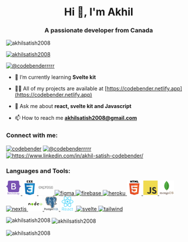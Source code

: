 <h1 align="center">Hi 👋, I'm Akhil</h1>
<h3 align="center">A passionate developer from Canada</h3>

<p align="left"> <img src="https://komarev.com/ghpvc/?username=akhilsatish2008&label=Profile%20views&color=0e75b6&style=flat" alt="akhilsatish2008" /> </p>

<p align="left"> <a href="https://github.com/ryo-ma/github-profile-trophy"><img src="https://github-profile-trophy.vercel.app/?username=akhilsatish2008" alt="akhilsatish2008" /></a> </p>

<p align="left"> <a href="https://twitter.com/@codebenderrrrr" target="blank"><img src="https://img.shields.io/twitter/follow/@codebenderrrrr?logo=twitter&style=for-the-badge" alt="@codebenderrrrr" /></a> </p>

- 🌱 I’m currently learning **Svelte kit**

- 👨‍💻 All of my projects are available at [https://codebender.netlify.app](https://codebender.netlify.app)

- 💬 Ask me about **react, svelte kit and Javascript**

- 📫 How to reach me **akhilsatish2008@gmail.com**

<h3 align="left">Connect with me:</h3>
<p align="left">
<a href="https://dev.to/codebender" target="blank"><img align="center" src="https://raw.githubusercontent.com/rahuldkjain/github-profile-readme-generator/master/src/images/icons/Social/devto.svg" alt="codebender" height="30" width="40" /></a>
<a href="https://twitter.com/@codebenderrrrr" target="blank"><img align="center" src="https://raw.githubusercontent.com/rahuldkjain/github-profile-readme-generator/master/src/images/icons/Social/twitter.svg" alt="@codebenderrrrr" height="30" width="40" /></a>
<a href="https://linkedin.com/in/https://www.linkedin.com/in/akhil-satish-codebender/" target="blank"><img align="center" src="https://raw.githubusercontent.com/rahuldkjain/github-profile-readme-generator/master/src/images/icons/Social/linked-in-alt.svg" alt="https://www.linkedin.com/in/akhil-satish-codebender/" height="30" width="40" /></a>
</p>

<h3 align="left">Languages and Tools:</h3>
<p align="left"> <a href="https://getbootstrap.com" target="_blank" rel="noreferrer"> <img src="https://raw.githubusercontent.com/devicons/devicon/master/icons/bootstrap/bootstrap-plain-wordmark.svg" alt="bootstrap" width="40" height="40"/> </a> <a href="https://www.w3schools.com/css/" target="_blank" rel="noreferrer"> <img src="https://raw.githubusercontent.com/devicons/devicon/master/icons/css3/css3-original-wordmark.svg" alt="css3" width="40" height="40"/> </a> <a href="https://expressjs.com" target="_blank" rel="noreferrer"> <img src="https://raw.githubusercontent.com/devicons/devicon/master/icons/express/express-original-wordmark.svg" alt="express" width="40" height="40"/> </a> <a href="https://www.figma.com/" target="_blank" rel="noreferrer"> <img src="https://www.vectorlogo.zone/logos/figma/figma-icon.svg" alt="figma" width="40" height="40"/> </a> <a href="https://firebase.google.com/" target="_blank" rel="noreferrer"> <img src="https://www.vectorlogo.zone/logos/firebase/firebase-icon.svg" alt="firebase" width="40" height="40"/> </a> <a href="https://heroku.com" target="_blank" rel="noreferrer"> <img src="https://www.vectorlogo.zone/logos/heroku/heroku-icon.svg" alt="heroku" width="40" height="40"/> </a> <a href="https://www.w3.org/html/" target="_blank" rel="noreferrer"> <img src="https://raw.githubusercontent.com/devicons/devicon/master/icons/html5/html5-original-wordmark.svg" alt="html5" width="40" height="40"/> </a> <a href="https://developer.mozilla.org/en-US/docs/Web/JavaScript" target="_blank" rel="noreferrer"> <img src="https://raw.githubusercontent.com/devicons/devicon/master/icons/javascript/javascript-original.svg" alt="javascript" width="40" height="40"/> </a> <a href="https://www.mongodb.com/" target="_blank" rel="noreferrer"> <img src="https://raw.githubusercontent.com/devicons/devicon/master/icons/mongodb/mongodb-original-wordmark.svg" alt="mongodb" width="40" height="40"/> </a> <a href="https://nextjs.org/" target="_blank" rel="noreferrer"> <img src="https://cdn.worldvectorlogo.com/logos/nextjs-2.svg" alt="nextjs" width="40" height="40"/> </a> <a href="https://nodejs.org" target="_blank" rel="noreferrer"> <img src="https://raw.githubusercontent.com/devicons/devicon/master/icons/nodejs/nodejs-original-wordmark.svg" alt="nodejs" width="40" height="40"/> </a> <a href="https://www.postgresql.org" target="_blank" rel="noreferrer"> <img src="https://raw.githubusercontent.com/devicons/devicon/master/icons/postgresql/postgresql-original-wordmark.svg" alt="postgresql" width="40" height="40"/> </a> <a href="https://reactjs.org/" target="_blank" rel="noreferrer"> <img src="https://raw.githubusercontent.com/devicons/devicon/master/icons/react/react-original-wordmark.svg" alt="react" width="40" height="40"/> </a> <a href="https://svelte.dev" target="_blank" rel="noreferrer"> <img src="https://upload.wikimedia.org/wikipedia/commons/1/1b/Svelte_Logo.svg" alt="svelte" width="40" height="40"/> </a> <a href="https://tailwindcss.com/" target="_blank" rel="noreferrer"> <img src="https://www.vectorlogo.zone/logos/tailwindcss/tailwindcss-icon.svg" alt="tailwind" width="40" height="40"/> </a> </p>

<p><img align="left" src="https://github-readme-stats.vercel.app/api/top-langs?username=akhilsatish2008&show_icons=true&locale=en&layout=compact" alt="akhilsatish2008" /></p>

<p>&nbsp;<img align="center" src="https://github-readme-stats.vercel.app/api?username=akhilsatish2008&show_icons=true&locale=en" alt="akhilsatish2008" /></p>

<p><img align="center" src="https://github-readme-streak-stats.herokuapp.com/?user=akhilsatish2008&" alt="akhilsatish2008" /></p>
